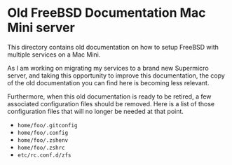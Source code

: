 # Old FreeBSD Documentation Mac Mini server

This directory contains old documentation on how to setup FreeBSD with multiple services on a Mac Mini.

As I am working on migrating my services to a brand new Supermicro server, and taking this opportunity to improve this documentation, the copy of the old documentation you can find here is becoming less relevant.

Furthermore, when this old documentation is ready to be retired, a few associated configuration files should be removed. Here is a list of those configuration files that will no longer be needed at that point.

 * `home/foo/.gitconfig`
 * `home/foo/.config`
 * `home/foo/.zshenv`
 * `home/foo/.zshrc`
 * `etc/rc.conf.d/zfs`
